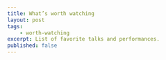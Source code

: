 ```yaml
---
title: What’s worth watching
layout: post
tags:
    - worth-watching
excerpt: List of favorite talks and performances.
published: false
---
```


<!--
- [Zach Holman](https://twitter.com/holman) (GitHub) on “[Move fast and break nothing](http://www.bbc.co.uk/academy/technology/article/art20150206154333467)”: how to ship software changes fast and not to break things.
{:.post__content__list}
-->
